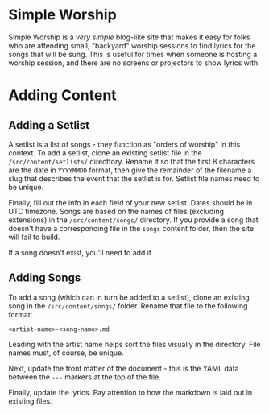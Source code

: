# Simple Worship

Simple Worship is a _very simple_ blog-like site that makes it easy for folks
who are attending small, "backyard" worship sessions to find lyrics for the
songs that will be sung. This is useful for times when someone is hosting a
worship session, and there are no screens or projectors to show lyrics with.

# Adding Content

## Adding a Setlist

A setlist is a list of songs - they function as "orders of worship" in this
context. To add a setlist, clone an existing setlist file in the
`/src/content/setlists/` directtory. Rename it so that the first 8 characters
are the date in `YYYYMMDD` format, then give the remainder of the filename a
slug that describes the event that the setlist is for. Setlist file names need
to be unique.

Finally, fill out the info in each field of your new setlist. Dates should be
in UTC timezone. Songs are based on the names of files (excluding extensions)
in the `/src/content/songs/` directory. If you provide a song that doesn't have
a corresponding file in the `songs` content folder, then the site will fail to
build.

If a song doesn't exist, you'll need to add it.

## Adding Songs

To add a song (which can in turn be added to a setlist), clone an existing song
in the `/src/content/songs/` folder. Rename that file to the following format:

```
<artist-name>-<song-name>.md
```

Leading with the artist name helps sort the files visually in the directory. File names must, of course, be unique.

Next, update the front matter of the document - this is the YAML data between the `---` markers at the top of the file.

Finally, update the lyrics. Pay attention to how the markdown is laid out in existing files.

